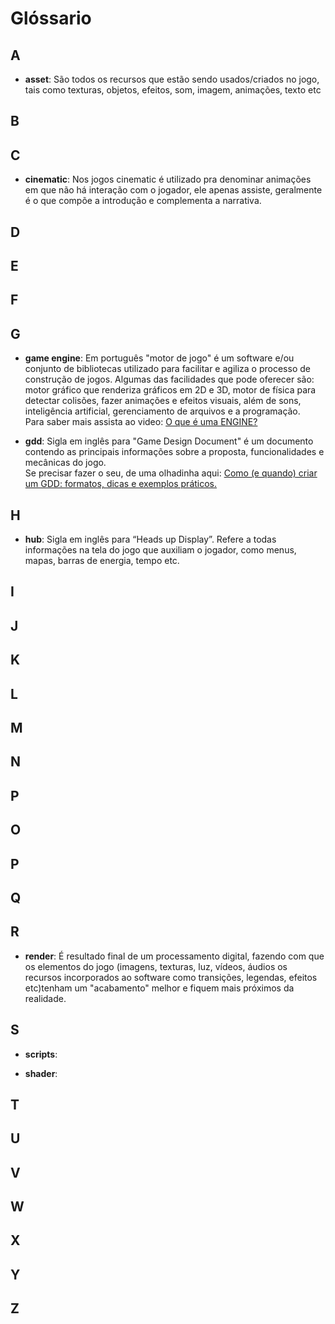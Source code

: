 # Glóssario


## A
  * __asset__:
  São todos os recursos que estão sendo usados/criados no jogo, tais como texturas, objetos, efeitos, som, imagem, animações, texto etc

## B

## C
 * __cinematic__:
 Nos jogos cinematic é utilizado pra denominar animações em que não há interação com o jogador, ele apenas assiste, geralmente é o que compõe a introdução e complementa a narrativa.

## D

## E

## F

## G
 * __game engine__:
 Em português "motor de jogo" é um software e/ou conjunto de bibliotecas utilizado para facilitar e agiliza o processo de construção de jogos. Algumas das facilidades que pode oferecer são: motor gráfico que renderiza gráficos em 2D e 3D, motor de física para detectar colisões, fazer animações e efeitos visuais, além de sons, inteligência artificial, gerenciamento de arquivos e a programação.  
 Para saber mais assista ao video: [O que é uma ENGINE?](https://youtu.be/Zf4JKBG6_I4)

 * __gdd__:
 Sigla em inglês para "Game Design Document" é um documento contendo as principais informações sobre a proposta, funcionalidades e mecânicas do jogo.  
 Se precisar fazer o seu, de uma olhadinha aqui: [Como (e quando) criar um GDD: formatos, dicas e exemplos práticos.](https://producaodejogos.com/gdd/)

## H
* __hub__:
Sigla em inglês para “Heads up Display”. Refere a todas informações na tela do jogo que auxiliam o jogador, como menus, mapas, barras de energia, tempo etc.

## I

## J

## K

## L

## M

## N

## P

## O

## P

## Q

## R
  * __render__: É resultado final de um processamento digital, fazendo com que os elementos do jogo (imagens, texturas, luz, vídeos, áudios os recursos incorporados ao software como transições, legendas, efeitos etc)tenham um "acabamento" melhor e fiquem mais próximos da realidade.
  
## S
  * __scripts__:

  * __shader__:

## T

## U

## V

## W

## X

## Y

## Z
